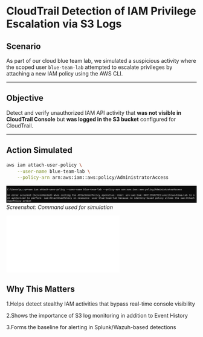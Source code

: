 #  CloudTrail Detection of IAM Privilege Escalation via S3 Logs

## Scenario

As part of our cloud blue team lab, we simulated a suspicious activity where the scoped user `blue-team-lab` attempted to escalate privileges by attaching a new IAM policy using the AWS CLI.

---

## Objective

Detect and verify unauthorized IAM API activity that **was not visible in CloudTrail Console** but **was logged in the S3 bucket** configured for CloudTrail.

---

##  Action Simulated

```bash
aws iam attach-user-policy \
    --user-name blue-team-lab \
    --policy-arn arn:aws:iam::aws:policy/AdministratorAccess
```
![Simulated attack](../images/aws-cli-attack-simulation-01.png)
*Screenshot: Command used for simulation*

![View Detailed Report](../reports/s3-simulation01-finding-26-06-2025-01.json)

## Why This Matters

1.Helps detect stealthy IAM activities that bypass real-time console visibility

2.Shows the importance of S3 log monitoring in addition to Event History

3.Forms the baseline for alerting in Splunk/Wazuh-based detections
